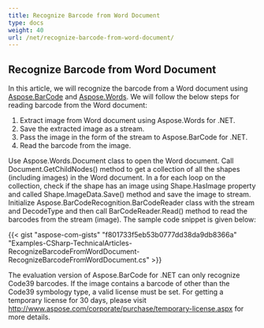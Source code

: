 ```yaml
---
title: Recognize Barcode from Word Document
type: docs
weight: 40
url: /net/recognize-barcode-from-word-document/
---
```


## **Recognize Barcode from Word Document**
In this article, we will recognize the barcode from a Word document using [Aspose.BarCode](https://products.aspose.com/barcode/net) and [Aspose.Words](https://products.aspose.com/words/net). We will follow the below steps for reading barcode from the Word document:

1. Extract image from Word document using Aspose.Words for .NET.
1. Save the extracted image as a stream.
1. Pass the image in the form of the stream to Aspose.BarCode for .NET.
1. Read the barcode from the image.

Use Aspose.Words.Document class to open the Word document. Call Document.GetChildNodes() method to get a collection of all the shapes (including images) in the Word document. In a for each loop on the collection, check if the shape has an image using Shape.HasImage property and called Shape.ImageData.Save() method and save the image to stream. Initialize Aspose.BarCodeRecognition.BarCodeReader class with the stream and DecodeType and then call BarCodeReader.Read() method to read the barcodes from the stream (image). The sample code snippet is given below:

{{< gist "aspose-com-gists" "f801733f5eb53b0777dd38da9db8366a" "Examples-CSharp-TechnicalArticles-RecognizeBarcodeFromWordDocument-RecognizeBarcodeFromWordDocument.cs" >}}



The evaluation version of Aspose.BarCode for .NET can only recognize Code39 barcodes. If the image contains a barcode of other than the Code39 symbology type, a valid license must be set. For getting a temporary license for 30 days, please visit <http://www.aspose.com/corporate/purchase/temporary-license.aspx> for more details.
